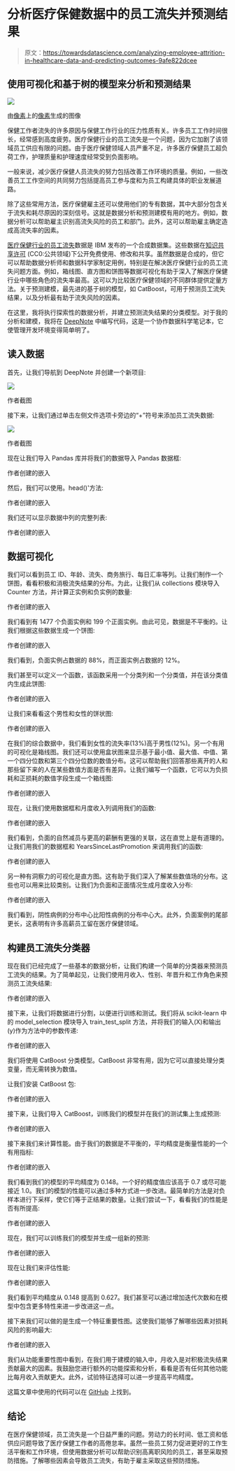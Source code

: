# 分析医疗保健数据中的员工流失并预测结果

> 原文：<https://towardsdatascience.com/analyzing-employee-attrition-in-healthcare-data-and-predicting-outcomes-9afe822dcee>

## 使用可视化和基于树的模型来分析和预测结果

![](img/8201658883756a477a94f6704c4d02e5.png)

由[像素](https://www.pexels.com/photo/bed-empty-equipments-floor-236380/)上的[像素](https://www.pexels.com/@pixabay/)生成的图像

保健工作者流失的许多原因与保健工作行业的压力性质有关。许多员工工作时间很长，经常感到高度疲劳。医疗保健行业的员工流失是一个问题，因为它加剧了该领域员工供应有限的问题。由于医疗保健领域人员严重不足，许多医疗保健员工超负荷工作，护理质量和护理速度经常受到负面影响。

一般来说，减少医疗保健人员流失的努力包括改善工作环境的质量。例如，一些改善员工工作空间的共同努力包括提高员工参与度和为员工构建具体的职业发展道路。

除了这些常用方法，医疗保健雇主还可以使用他们的专有数据，其中大部分包含关于流失和耗尽原因的深刻信号。这就是数据分析和预测建模有用的地方。例如，数据分析可以帮助雇主识别高流失风险的员工和部门。此外，这可以帮助雇主确定造成高流失率的因素。

[医疗保健行业的员工流失](https://www.kaggle.com/datasets/jpmiller/employee-attrition-for-healthcare)数据是 IBM 发布的一个合成数据集。这些数据在[知识共享许可](https://creativecommons.org/publicdomain/zero/1.0/) (CC0:公共领域)下公开免费使用、修改和共享。虽然数据是合成的，但它可以帮助数据分析师和数据科学家制定用例，特别是在解决医疗保健行业的员工流失问题方面。例如，箱线图、直方图和饼图等数据可视化有助于深入了解医疗保健行业中哪些角色的流失率最高。这可以为比较医疗保健领域的不同群体提供定量方法。关于预测建模，最先进的基于树的模型，如 CatBoost，可用于预测员工流失结果，以及分析最有助于流失风险的因素。

在这里，我将执行探索性的数据分析，并建立预测流失结果的分类模型。对于我的分析和建模，我将在 [DeepNote](https://deepnote.com/home) 中编写代码，这是一个协作数据科学笔记本，它使管理开发环境变得简单明了。

## 读入数据

首先，让我们导航到 DeepNote 并创建一个新项目:

![](img/ceea340b0cd98d445c573e8c60d27970.png)

作者截图

接下来，让我们通过单击左侧文件选项卡旁边的“+”符号来添加员工流失数据:

![](img/afb4f9f904976336430c14515f8a19e0.png)

作者截图

现在让我们导入 Pandas 库并将我们的数据导入 Pandas 数据框:

作者创建的嵌入

然后，我们可以使用。head()'方法:

作者创建的嵌入

我们还可以显示数据中列的完整列表:

作者创建的嵌入

## 数据可视化

我们可以看到员工 ID、年龄、流失、商务旅行、每日汇率等列。让我们制作一个饼图，看看积极和消极流失结果的分布。为此，让我们从 collections 模块导入 Counter 方法，并计算正实例和负实例的数量:

作者创建的嵌入

我们看到有 1477 个负面实例和 199 个正面实例。由此可见，数据是不平衡的。让我们根据这些数据生成一个饼图:

作者创建的嵌入

我们看到，负面实例占数据的 88%，而正面实例占数据的 12%。

我们甚至可以定义一个函数，该函数采用一个分类列和一个分类值，并在该分类值内生成此饼图:

作者创建的嵌入

让我们来看看这个男性和女性的饼状图:

作者创建的嵌入

在我们的综合数据中，我们看到女性的流失率(13%)高于男性(12%)。另一个有用的可视化是箱线图。我们还可以使用盒状图来显示基于最小值、最大值、中值、第一个四分位数和第三个四分位数的数值分布。这可以帮助我们回答那些离开的人和那些留下来的人在某些数值方面是否有差异。让我们编写一个函数，它可以为负损耗和正损耗的数值字段生成一个箱线图:

作者创建的嵌入

现在，让我们使用数据框和月度收入列调用我们的函数:

作者创建的嵌入

我们看到，负面的自然减员与更高的薪酬有更强的关联，这在直觉上是有道理的。让我们用我们的数据框和 YearsSinceLastPromotion 来调用我们的函数:

作者创建的嵌入

另一种有洞察力的可视化是直方图。这有助于我们深入了解某些数值场的分布。这些也可以用来比较类别。让我们为负面和正面情况生成月度收入分布:

作者创建的嵌入

我们看到，阴性病例的分布中心比阳性病例的分布中心大。此外，负面案例的尾部更长，这表明有许多高薪员工留在医疗保健领域。

## 构建员工流失分类器

现在我们已经完成了一些基本的数据分析，让我们构建一个简单的分类器来预测员工流失的结果。为了简单起见，让我们使用月收入、性别、年晋升和工作角色来预测员工流失结果:

作者创建的嵌入

接下来，让我们将数据进行分割，以便进行训练和测试。我们将从 scikit-learn 中的 model_selection 模块导入 train_test_split 方法，并将我们的输入(X)和输出(y)作为方法中的参数传递:

作者创建的嵌入

我们将使用 CatBoost 分类模型。CatBoost 非常有用，因为它可以直接处理分类变量，而无需转换为数值。

让我们安装 CatBoost 包:

作者创建的嵌入

接下来，让我们导入 CatBoost，训练我们的模型并在我们的测试集上生成预测:

作者创建的嵌入

接下来我们来计算性能。由于我们的数据是不平衡的，平均精度是衡量性能的一个有用指标:

作者创建的嵌入

我们看到我们的模型的平均精度为 0.148。一个好的精度值应该高于 0.7 或尽可能接近 1.0。我们的模型的性能可以通过多种方式进一步改进。最简单的方法是对负样本进行下采样，使它们等于正结果的数量。让我们尝试一下，看看我们的性能是否有所提高:

作者创建的嵌入

现在，我们可以训练我们的模型并生成一组新的预测:

作者创建的嵌入

现在让我们来评估性能:

作者创建的嵌入

我们看到平均精度从 0.148 提高到 0.627。我们甚至可以通过增加迭代次数和在模型中包含更多特性来进一步改进这一点。

接下来我们可以做的是生成一个特征重要性图。这使我们能够了解哪些因素对损耗风险的影响最大:

作者创建的嵌入

我们从功能重要性图中看到，在我们用于建模的输入中，月收入是对积极流失结果贡献最大的因素。我鼓励您进行额外的功能探索和分析，看看是否有任何其他功能比每月收入贡献更大。此外，试验特征选择可以进一步提高平均精度。

这篇文章中使用的代码可以在 [GitHub](https://github.com/spierre91/deepnote/blob/main/predictive_modeling_attrition.ipynb) 上找到。

## 结论

在医疗保健领域，员工流失是一个日益严重的问题。劳动力的长时间、低工资和低供应问题导致了医疗保健工作者的高倦怠率。虽然一些员工努力促进更好的工作生活平衡和工作环境，但使用数据分析可以帮助识别高离职风险的员工，甚至采取预防措施。了解哪些因素会导致员工流失，有助于雇主采取这些预防措施。